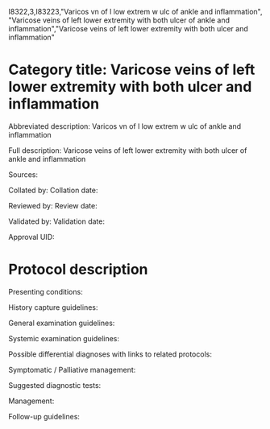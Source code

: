 I8322,3,I83223,"Varicos vn of l low extrem w ulc of ankle and inflammation", "Varicose veins of left lower extremity with both ulcer of ankle and inflammation","Varicose veins of left lower extremity with both ulcer and inflammation"
# Category title: Varicose veins of left lower extremity with both ulcer and inflammation

Abbreviated description: Varicos vn of l low extrem w ulc of ankle and inflammation

Full description: Varicose veins of left lower extremity with both ulcer of ankle and inflammation

Sources:

Collated by:
Collation date:

Reviewed by:
Review date:

Validated by:
Validation date:

Approval UID:

# Protocol description

Presenting conditions:

History capture guidelines:

General examination guidelines:

Systemic examination guidelines:

Possible differential diagnoses with links to related protocols:

Symptomatic / Palliative management:

Suggested diagnostic tests:

Management:

Follow-up guidelines:
